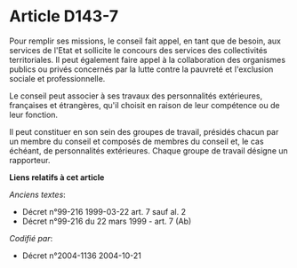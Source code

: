 # Article D143-7

Pour remplir ses missions, le conseil fait appel, en tant que de besoin, aux services de l'Etat et sollicite le concours des
services des collectivités territoriales. Il peut également faire appel à la collaboration des organismes publics ou privés
concernés par la lutte contre la pauvreté et l'exclusion sociale et professionnelle.

Le conseil peut associer à ses travaux des personnalités extérieures, françaises et étrangères, qu'il choisit en raison de
leur compétence ou de leur fonction.

Il peut constituer en son sein des groupes de travail, présidés chacun par un membre du conseil et composés de membres du
conseil et, le cas échéant, de personnalités extérieures. Chaque groupe de travail désigne un rapporteur.

**Liens relatifs à cet article**

_Anciens textes_:

  - Décret n°99-216 1999-03-22 art. 7 sauf al. 2
  - Décret n°99-216 du 22 mars 1999 - art. 7 (Ab)

_Codifié par_:

  - Décret n°2004-1136 2004-10-21
